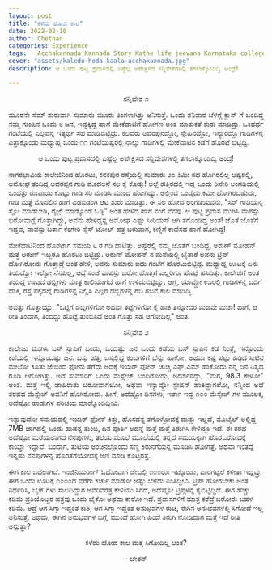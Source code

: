 ```yaml
---
layout: post
title: "ಕಳೆದು ಹೋದ ಕಾಲ"
date: 2022-02-10
author: Chethan
categories: Experience
tags:	Acchakannada Kannada Story Kathe life jeevana Karnataka college kannadastory
cover: "assets/kaledu-hoda-kaala-acchakannada.jpg"
description: ಆ ಒಂದು ಪುಟ್ಟ ಪ್ರವಾಸದಲ್ಲಿ ಎಷ್ಟೆಲ್ಲ ಅಪೇಕ್ಷಿಸದ ಸನ್ನಿವೇಶಗಳಲ್ಲಿ ತಗಲಾಕ್ಕೊಂಡಿದ್ವಿ ಅಂದ್ರೆ!

---
```


<p align ="center"> ಸನ್ನಿವೇಶ ೧ </p>

<p align = "justify" > ಮೂರನೇ ಸೆಮ್ ಶುರುವಾಗಿ ಸುಮಾರು ಮೂರು ತಿಂಗಳಾಗಿತ್ತು ಅನಿಸುತ್ತೆ. ಒಂದು ಶನಿವಾರ ಬೆಳಗ್ಗೆ ಕ್ಲಾಸ್ ಗೆ ಬಂದಿದ್ದ ನಮ್ಮ ಗುಂಪಿನ ಒಂದು ೮ ಜನ, ಇದ್ದಕ್ಕಿದ್ದ ಹಾಗೆ ಮೇಕೆದಾಟಿಗೆ ಹೋಗಣ ಅಂತ ಮಾತುಕತೆ ಶುರು ಮಾಡಿದ್ರು. 
ಒಂದರ್ಧ ಗಂಟೆಯಲ್ಲಿ ಎಲ್ಲವನ್ನ ಇತ್ಯರ್ಥ ಸಹ ಮಾಡಿಬಿಟ್ಟಿದ್ರು. ಕೆಲವರು ಅವರಪ್ಪನದ್ದೋ, ಸ್ನೇಹಿನದ್ದೋ, ಇನ್ಯಾರದ್ದೊ ಗಾಡಿಗಳನ್ನ ಎತ್ತಾಕ್ಕೊಂಡು ಮಧ್ಯಾಹ್ನ ಒಂದು ೧೧ ಗಂಟೆಯಷ್ಟರಲ್ಲಿ ನಾಲ್ಕು ಗಾಡಿಗಳಲ್ಲಿ ಮೇಕೆದಾಟಿನ ಕಡೆಗೆ ಹೊರಟೆ ಬಿಟ್ಟಿದ್ವಿ.


<p align ="center"> ಆ ಒಂದು ಪುಟ್ಟ ಪ್ರವಾಸದಲ್ಲಿ ಎಷ್ಟೆಲ್ಲ ಅಪೇಕ್ಷಿಸದ ಸನ್ನಿವೇಶಗಳಲ್ಲಿ ತಗಲಾಕ್ಕೊಂಡಿದ್ವಿ ಅಂದ್ರೆ! </p>

ನಾಗರಭಾವಿಯ ಕಾಲೇಜಿನಿಂದ ಹೊರಟು, ಕನಕಪುರ ರಸ್ತೆಯಲ್ಲಿ ಸುಮಾರು ೨೦ ಕಿಮೀ ಸಹ ಹೊಗಿರಲಿಲ್ಲ ಅಷ್ಟರಲ್ಲಿ, ಅಮೋಘ ತಂದಿದ್ದ ಅವರಪ್ಪನ ಗಾಡಿ ಮೊದಲನೆ ಸಲ ಕೈ ಕೊಡ್ತು! ಅಲ್ಲೆ ಹತ್ತಿರದಲ್ಲಿ ಇದ್ದ ಒಂದು ರಿಪೇರಿ ಅಂಗಡಿಯಲ್ಲಿ ಒಂದತ್ತು ರೂಪಾಯಿ ಕೊಟ್ಟು ಗಾಡಿ ಸರಿ ಮಾಡಿಸಿ ಮುಂದೆ ಹೋಗಿದ್ವು. ಅಲ್ಲಿಂದ ಒಂದೈದು ಕಿಮೀ  ಹೋಗಿರಬಹುದು, ಗಾಡಿ ಮತ್ತೆ ಮೊದಲಿನ ಹಾಗೆ ಎಡಬಿಡಂಗಿ ಆಟ ಶುರು ಮಾಡಿತ್ತು. ಈ ಸಲ ಹೋದ ಅಂಗಡಿಯವನು, "ಸರ್ ಗಾಡಿಯನ್ನ ಸ್ಲೋ ಮಾಡಬೇಡಿ, ರೈಜ಼್ ಮಾಡ್ಕೊಂಡೆ ಓಡ್ಸಿ" ಅಂತ ಹೇಳಿದ ಹಾಗೆ ನಂಗೆ ನೆನಪು. ಆ ಪುಟ್ಟ ಪ್ರವಾಸ ಮುಗಿಸಿ ವಾಪಸ್ಸು ಬರೋವಾಗ್ಲೆ ಗೊತ್ತಾಗಿದ್ದು, ಅವನು ಹೇಳಿದ್ದನ್ನ ಅಮೋಘ ಎಷ್ಟು ಸೀರಿಯಸ್ ಆಗಿ ತಗೊಂಡಿದ್ದ ಅಂತ! ಜೊತೆ ಜೊತೆಗೆ ಇದ್ದವ, ವಾಪಸ್ಸು ಬರ್ತಾ ಕೆಂಗೇರಿ ನೈಸ್ ಟೋಲ್ ಹತ್ರ ಬರುವಾಗ, ಕಣ್ಣಿಗೆ ಕಾಣಿಸದ ಹಾಗೆ ಹೋಗಿದ್ದ!

ಮೇಕೆದಾಟಿನಿಂದ ಹೊರಟಾಗ ಸಮಯ ೬ ರ ಗಡಿ ದಾಟಿತ್ತು. ಅಷ್ಟರಲ್ಲಿ ನಮ್ಮ ಜೊತೆಗೆ ಬಂದಿದ್ದ, ಅರುಣ್ ಮೋಹನ್ ಮತ್ತೆ ಅರುಣ್ ಇಬ್ಬರೂ ಹೊರಟು ಬಿಟ್ಟಿದ್ರು. ಅರುಣ್ ಮೋಹನ್ ನ ಮನೆಯಲ್ಲಿ ಬೈತಾರೆ ಅವನು ಟ್ರಿಪ್ ಹೋಗಿರೋದು ಗೊತ್ತಾದ್ರೆ ಅಂತ ಹೇಳಿ, ಅವನು ಸುಮಾರು ಐದು ಗಂಟೆಗೆ ಹೊರಟುಬಿಟ್ಟಿದ್ದ. ಮಧ್ಯಾಹ್ನ ಊಟಕ್ಕೆ ಏನು ತಿಂದಿದ್ವೋ ಇಲ್ವೋ ನೆನಪಿಲ್ಲ, ಆದ್ರೆ ಸಂಜೆ ವಾಪಸ್ಸು ಬರೋ ಹೊತ್ತಿಗೆ ಎಲ್ಲರಿಗೂ ಹೊಟ್ಟೆ ಹಸಿದಿತ್ತು. ಕಾಲೇಜಿಗೆ ಅಂತ ತಂದಿದ್ದ ಊಟದ ಡಬ್ಬಿಗಳು ಮಾತ್ರ ಕಾಲಿಯಾಗದೆ ಹಾಗೆ ಉಳಿದುಬಿಟ್ಟಿದ್ವು. ಆಗ್ಲೆ, ಯಾವ್ದೋ ಊರಲ್ಲಿ ಗಾಡಿಗಳನ್ನ ಬದಿಗೆ ಹಾಕಿ, ರಸ್ತೆ ಪಕ್ಕದಲ್ಲೆ ಗಾಡಿಗಳನ್ನ ನಿಲ್ಲಿಸಿ ಎಲ್ಲರ ಡಬ್ಬಿಗಳನ್ನ  ಗಬ ಗಬನೆ ಕಾಲಿ ಮಾಡಿದ್ವಿ.

ಅವತ್ತು ಗೊತ್ತಾಯ್ತು, "ಒಟ್ಟಿಗೆ ಡಬ್ಬಿಗಳಿಗೋ ಅಥವಾ ತಟ್ಟೆಗಳಿಗೋ ಕೈ ಹಾಕಿ ತಿನ್ನೋದರ ಮಜವೇ ಮಜಾ! ಹಾಗೆ, ಆ ರೀತಿ ತಿಂದಾಗ, ತಿಂದದ್ದು ಹೊಟ್ಟೆ ತುಂಬಿಸಿದೆ ಅಂತ ಗೊತ್ತು ಸಹ ಆಗೋದಿಲ್ಲ" ಅಂತ. </p>

<p align ="center"> ಸನ್ನಿವೇಶ ೨ </p>
<p align = "justify" > ಕಾಲೇಜು ಮುಗಿಸಿ ಬಸ್ ಸ್ಟಾಪಿಗೆ ಬಂದು, ಒಂದಷ್ಟು ಜನ ಒಂದು ಕಡೆಯ ಬಸ್ ಸ್ಟಾಪಿನ ಕಡೆ ನಿಂತ್ರೆ, ಇನ್ನೊಂದು ಕಡೆಯಲ್ಲಿ  ಇನ್ನೊಂದಷ್ಟು ಜನ. ಬಸ್ಸು ಹತ್ತಿ, ಬಸ್ಸಲ್ಲಿದ್ದ ಕಂಬಗಳಿಗೆ ಬೆನ್ನು ಹಾಕೋ, ಅಥವಾ ಕಷ್ಟ ಪಟ್ಟು ಹಿಡಿದ ಸೀಟಿನ ಮೇಲೋ ಕೂತು ಜೇಬಿಂದ ಫೋನು ತೆಗೆದು ಅದಕ್ಕೆ ಇಯರ್ ಫೋನ್ ಚುಚ್ಚಿ ಎಫ್.ಎಮ್ ಹಾಕೋದು ನನ್ನ ದಿನ ನಿತ್ಯದ ರೂಡಿ ಆಗೋಗಿತ್ತು. ಅದೆ ಸುಮಾರಿಗೆ ಒಂದು ಮೆಸ್ಸೇಜ್ ಬಂದಿರೋದು, ಅದರ್ಶನದ್ದು, "ಮಗ, 98.3 ಕೇಳೋ" ಅಂತ. ಮತ್ತೆ ಇಲ್ಲಿ ಜಾಹಿರಾತು ಬರೋವಾಗಲೋ, ಅಥವಾ ಇನ್ಯಾವ್ದೋ ಸ್ಟೇಷನ್ ಹಾಕಿದ್ದಾಗಲೋ, ನನ್ನಿಂದ ಅದೆ ತರಹದ ಮೆಸ್ಸೇಜ್ ಅವನಿಗೆ ಹೊಗಿರೋದು. ಹೀಗೆ, ಅದೆಷ್ಟೋ ದಿನಗಳು, ಇರ್ತಾ ಇದ್ದ ೧೦೦ ಮೆಸ್ಸೇಜ್ ಗಳ ಮೂಲಕ, ಅದೆಷ್ಟೋ ಹಾಡುಗಳ ಪರಿಚಯ ಮಾಡ್ಕೊಂಡಿದ್ದೀವಿ. 

ಇನ್ಯಾವುದೋ ಸಮಯದಲ್ಲಿ ಇಯರ್ ಫೋನ್ ಕಿತ್ತು, ಹೊಸದನ್ನ ತಗೊಳ್ಳೋದಕ್ಕೆ ದುಡ್ಡು ಇಲ್ಲದೆ, ಮೊಬೈಲ್ ಅಲ್ಲಿದ್ದ 7MB ಜಾಗದಲ್ಲಿ ಒಂದು ಹಾಡನ್ನ ತುಂಬಿ, ದಿನ ಪೂರ್ತಿ ಅದನ್ನೆ ಮತ್ತೆ ಮತ್ತೆ ತಿರುಗಿಸಿ ಕೇಳಿದ್ದೂ ಇದೆ. ಈ ತರಹ ಅದೆಷ್ಟೋ ಮರೆಯಲಾಗದ ನೆನಪುಗಳು, ತಲೆಯ ಮೂಲೆ ಮೂಲೆಯಲ್ಲಿ ತನ್ನದೆ ಸಮಯಕ್ಕಾಗಿ ಹೊರಬರೋದಕ್ಕೆ ಕಾಯ್ತಾ ಇದ್ದಾವೆ. ಬಂದಾಗ, ತುಟಿಯ ಅಂಚಿನಲ್ಲೊಂದು ಸಣ್ಣ ಕಿರುನಗೆಯನ್ನ ಮೂಡಿಸಿ ಹೋಗತ್ತೆ. ಅಥವಾ ಇಂತದ್ದೆ ಇನ್ನಷು ನೆನಪುಗಳನ್ನ ಹೊರತೆಗೆಯೋದಕ್ಕೆ ಅಣಿ ಮಾಡಿ ಕೊಟ್ಟಿರತ್ತೆ. 

ಈಗ ಕಾಲ ಬದಲಾಗಿದೆ. ಇಂಜಿನಿಯರಿಂಗ್ ಓದೋವಾಗ ಜೇಬಲ್ಲಿ ೧೦೦ರೂ ಇಟ್ಕೊಂಡು, ವಾರಗಟ್ಟಲೆ ಕಳೀತಾ ಇದ್ದವ್ರು, ಈಗ ಒಂದು ಊಟಕ್ಕೆ ೧೦೦೦ದ ವರೆಗು ಕರ್ಚು ಮಾಡೋ ಅಷ್ಟು ಬೆಳೆದು ನಿಂತಿದ್ದೀವಿ. ಟ್ರಿಪ್ ಹೋಗಬೇಕು ಅಂತ ನಿರ್ಧರಿಸಿ, ಬೈಕ್ ಗಳು ಸಾಲದಿದ್ದಾಗ ಅವರಿವರತ್ರ ಕೇಳಿಯು ಸಿಗದೆ, ಅದೆಷ್ಟೋ ಟ್ರಿಪ್ಗಳನ್ನ ಕೈಬಿಟ್ಟಿದ್ದಿದೆ. ಈಗ ಹೆಚ್ಚು ಕಡಿಮೆ ಪ್ರತಿಯೊಬ್ಬರ ಹತ್ರವು ಒಂದು ಬೈಕೋ ಅಥವಾ ಕಾರೋ ಇದೆ. ಪ್ರವಾಸಗಳಿಗೆ ಮಾತ್ರ ಕರೆದ್ರೆ ಬರೋರು ಬಹಳ ಕಡಿಮೆ. ಆದ್ರೆ ಆಗ ಸಿಗ್ತಾ ಇದ್ದಂತ ಕುಶಿ, ಆಗ ಸಿಗ್ತಾ ಇದ್ದಂತ ಅನುಭವಗಳ ರುಚಿ, ಈಗಿನ ಅನುಭವಗಳಲ್ಲಿ ಸಿಗೋದೆ ಇಲ್ಲ ಅನಿಸುತ್ತೆ. ಅಥವಾ, ಈಗಿನ ಅನುಭವಗಳ ಬಗ್ಗೆ, ಮುಂದೆ ಹೋಗಿ ಹಿಂದೆ ತಿರುಗಿ ನೋಡಿದಾಗ ಮತ್ತೆ ಇದೆ ರೀತಿ ಅನ್ಸುತ್ತಾ? <br>

<p align ="center"> ಕಳೆದು ಹೋದ ಕಾಲ ಮತ್ತೆ ಸಿಗೋದಿಲ್ಲ ಅಂತ? </p>

<p align ="center"> - ಚೇತನ್</p>

